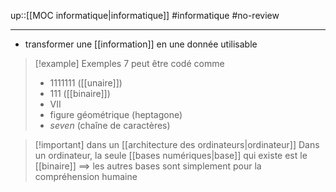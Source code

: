 up::[[MOC informatique|informatique]]
#informatique #no-review 

----

 - transformer une [[information]] en une donnée utilisable

> [!example] Exemples
> 7 peut être codé comme 
>  - 1111111 ([[unaire]])
>  - 111 ([[binaire]])
>  - VII
>  - figure géométrique (heptagone)
>  - _seven_ (chaîne de caractères)

> [!important] dans un [[architecture des ordinateurs|ordinateur]] 
> Dans un ordinateur, la seule [[bases numériques|base]] qui existe est le [[binaire]]
> ==> les autres bases sont simplement pour la compréhension humaine



